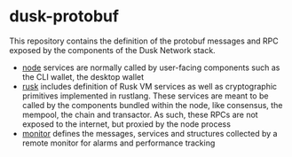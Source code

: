 # dusk-protobuf

This repository contains the definition of the protobuf messages and RPC exposed by the components of the Dusk Network stack.

 - [node](node/README.md) services are normally called by user-facing components such as the CLI wallet, the desktop wallet
 - [rusk](rusk/README.md) includes definition of Rusk VM services as well as cryptographic primitives implemented in rustlang. These services are meant to be called by the components bundled within the node, like consensus, the mempool, the chain and transactor. As such, these RPCs are not exposed to the internet, but proxied by the node process
 - [monitor](monitor/README.md) defines the messages, services and structures collected by a remote monitor for alarms and performance tracking
